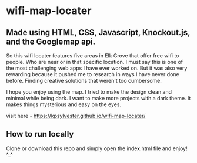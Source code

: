# wifi-map-locater


## Made using HTML, CSS, Javascript, Knockout.js, and the Googlemap api. 

So this wifi locater features five areas in Elk Grove that offer free wifi to people. Who are near or in that specific location. I must say this is one of the most challenging web apps I have ever worked on. But it was also very rewarding because it pushed me to research in ways I have never done before. Finding creative solutions that weren't too cumbersome.

I hope you enjoy using the map. I tried to make the design clean and minimal while being dark. I want to make more projects with a dark theme. It makes things mysterious and easy on the eyes. 


visit here - https://kpsylvester.github.io/wifi-map-locater/

## How to run locally
Clone or download this repo and simply open the index.html file and enjoy! ^_^

